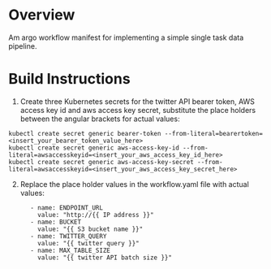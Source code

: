 # Overview

Am argo workflow manifest for implementing a simple single task data pipeline.

# Build Instructions

1. Create three Kubernetes secrets for the twitter API bearer token, AWS access key id and aws access key secret, substitute the place holders between the angular brackets for actual values:

```
kubectl create secret generic bearer-token --from-literal=bearertoken=<insert_your_bearer_token_value_here>
kubectl create secret generic aws-access-key-id --from-literal=awsaccesskeyid=<insert_your_aws_access_key_id_here>
kubectl create secret generic aws-access-key-secret --from-literal=awsaccesskeyid=<insert_your_aws_access_key_secret_here>
```

2. Replace the place holder values in the workflow.yaml file with actual values:

```
      - name: ENDPOINT_URL
        value: "http://{{ IP address }}"
      - name: BUCKET
        value: "{{ S3 bucket name }}"
      - name: TWITTER_QUERY
        value: "{{ twitter query }}"
      - name: MAX_TABLE_SIZE
        value: "{{ twitter API batch size }}"
```
